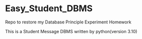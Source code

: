 # Easy_Student_DBMS
Repo to restore my Database Principle Experiment Homework

This is a Student Message DBMS written by python(version 3.10)

